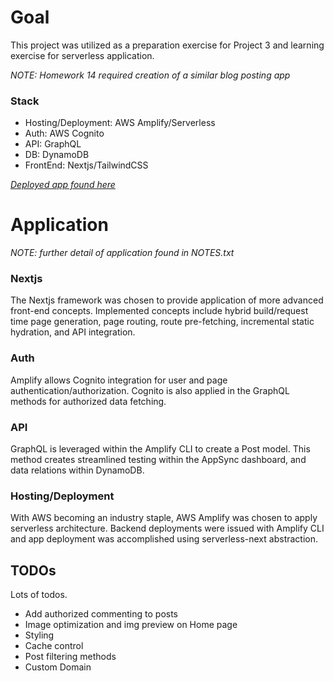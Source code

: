 # Goal

This project was utilized as a preparation exercise for Project 3 and learning exercise for serverless application.

_NOTE: Homework 14 required creation of a similar blog posting app_

### Stack

- Hosting/Deployment: AWS Amplify/Serverless
- Auth: AWS Cognito
- API: GraphQL
- DB: DynamoDB
- FrontEnd: Nextjs/TailwindCSS

_[Deployed app found here](https://d2hjrdqcx090np.cloudfront.net/)_

# Application

_NOTE: further detail of application found in NOTES.txt_

### Nextjs

The Nextjs framework was chosen to provide application of more advanced front-end concepts. Implemented concepts include hybrid build/request time page generation, page routing, route pre-fetching, incremental static hydration, and API integration.

### Auth

Amplify allows Cognito integration for user and page authentication/authorization. Cognito is also applied in the GraphQL methods for authorized data fetching.

### API

GraphQL is leveraged within the Amplify CLI to create a Post model. This method creates streamlined testing within the AppSync dashboard, and data relations within DynamoDB.

### Hosting/Deployment

With AWS becoming an industry staple, AWS Amplify was chosen to apply serverless architecture. Backend deployments were issued with Amplify CLI and app deployment was accomplished using serverless-next abstraction.

## TODOs

Lots of todos.

- Add authorized commenting to posts
- Image optimization and img preview on Home page
- Styling
- Cache control
- Post filtering methods
- Custom Domain
